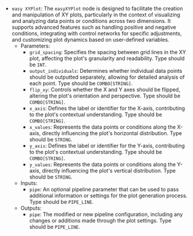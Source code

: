 - `easy XYPlot`: The `easyXYPlot` node is designed to facilitate the creation and manipulation of XY plots, particularly in the context of visualizing and analyzing data points or conditions across two dimensions. It supports advanced features such as handling positive and negative conditions, integrating with control networks for specific adjustments, and customizing plot dynamics based on user-defined variables.
    - Parameters:
        - `grid_spacing`: Specifies the spacing between grid lines in the XY plot, affecting the plot's granularity and readability. Type should be `INT`.
        - `output_individuals`: Determines whether individual data points should be outputted separately, allowing for detailed analysis of each point. Type should be `COMBO[STRING]`.
        - `flip_xy`: Controls whether the X and Y axes should be flipped, altering the plot's orientation and perspective. Type should be `COMBO[STRING]`.
        - `x_axis`: Defines the label or identifier for the X-axis, contributing to the plot's contextual understanding. Type should be `COMBO[STRING]`.
        - `x_values`: Represents the data points or conditions along the X-axis, directly influencing the plot's horizontal distribution. Type should be `STRING`.
        - `y_axis`: Defines the label or identifier for the Y-axis, contributing to the plot's contextual understanding. Type should be `COMBO[STRING]`.
        - `y_values`: Represents the data points or conditions along the Y-axis, directly influencing the plot's vertical distribution. Type should be `STRING`.
    - Inputs:
        - `pipe`: An optional pipeline parameter that can be used to pass additional information or settings for the plot generation process. Type should be `PIPE_LINE`.
    - Outputs:
        - `pipe`: The modified or new pipeline configuration, including any changes or additions made through the plot settings. Type should be `PIPE_LINE`.
